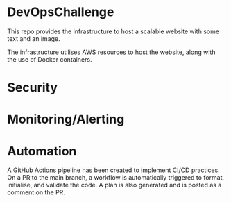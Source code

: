 # DevOpsChallenge

This repo provides the infrastructure to host a scalable website with some text and an image. 

The infrastructure utilises AWS resources to host the website, along with the use of Docker containers.








# Security


# Monitoring/Alerting

# Automation
A GitHub Actions pipeline has been created to implement CI/CD practices. On a PR to the main branch, a workflow is automatically triggered to format, initialise, and validate the code. A plan is also generated and is posted as a comment on the PR.